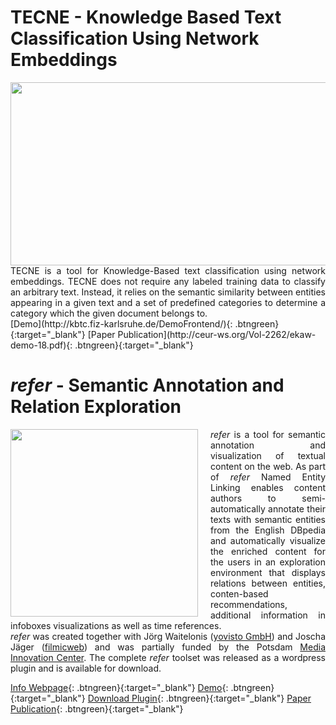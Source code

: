 # TECNE - Knowledge Based Text Classification Using Network Embeddings
<img align="center" width="900" height="293" src="ISE-FIZKarlsruhe.github.io/TECNE.png">
<div style="text-align: justify">TECNE is a tool for Knowledge-Based text classification using network embeddings. TECNE does not require any labeled training data to classify an arbitrary text. Instead, it relies on the semantic similarity between entities appearing in a given text and a set of predefined categories to determine a category which the given document belongs to. </div>
[Demo](http://kbtc.fiz-karlsruhe.de/DemoFrontend/){: .btngreen}{:target="_blank"}
[Paper Publication](http://ceur-ws.org/Vol-2262/ekaw-demo-18.pdf){: .btngreen}{:target="_blank"}
  
# _refer_ - Semantic Annotation and Relation Exploration 
<img align="left" style="margin-right:20px" width="300" height="300" src="ISE-FIZKarlsruhe.github.io/refer_sq.png">
<div style="text-align: justify"><i>refer</i> is a tool for semantic annotation and visualization of textual content on the web. As part of <i>refer</i> Named Entity Linking enables content authors to semi-automatically annotate their texts with semantic entities from the English DBpedia and automatically visualize the enriched content for the users in an exploration environment that displays relations between entities, conten-based recommendations, additional information in infoboxes visualizations as well as time references. <br>
  <i>refer</i> was created together with Jörg Waitelonis (<a href="https://yovisto.com/en/home-en/">yovisto GmbH</a>) and Joscha Jäger (<a href="https://filmicweb.org/">filmicweb</a>) and was partially funded by the Potsdam <a href="https://www.miz-babelsberg.de/home">Media Innovation Center</a>. The complete <i>refer</i> toolset was released as a wordpress plugin and is available for download. </div>

[Info Webpage](https://refer.cx/){: .btngreen}{:target="_blank"}
[Demo](http://scihi.org/){: .btngreen}{:target="_blank"}
[Download Plugin](http://refer.cx/download/refer.zip){: .btngreen}{:target="_blank"}
[Paper Publication](https://www.researchgate.net/publication/306370250_Semantic_Annotation_and_Information_Visualization_for_Blogposts_with_refer){: .btngreen}{:target="_blank"}

